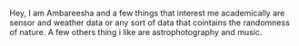 Hey, I am Ambareesha and a few things that interest me academically are sensor and weather data or any sort of data that cointains the randomness of nature. A few others thing i like are astrophotography and music.
